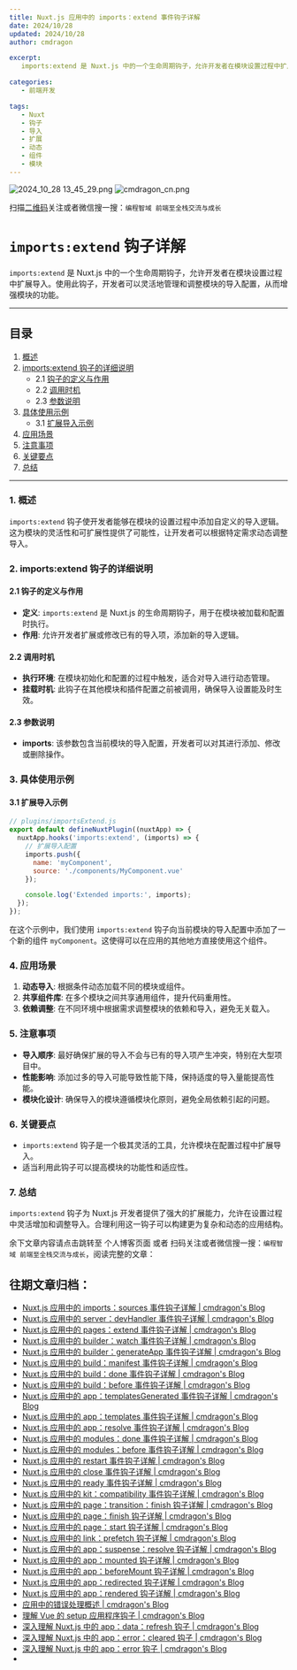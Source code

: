 ```yaml
---
title: Nuxt.js 应用中的 imports：extend 事件钩子详解
date: 2024/10/28
updated: 2024/10/28
author: cmdragon

excerpt:
   imports:extend 是 Nuxt.js 中的一个生命周期钩子，允许开发者在模块设置过程中扩展导入。使用此钩子，开发者可以灵活地管理和调整模块的导入配置，从而增强模块的功能。

categories:
   - 前端开发

tags:
   - Nuxt
   - 钩子
   - 导入
   - 扩展
   - 动态
   - 组件
   - 模块
---
```


<img src="https://static.amd794.com/blog/images/2024_10_28 13_45_29.png@blog" title="2024_10_28 13_45_29.png" alt="2024_10_28 13_45_29.png"/>

<img src="https://static.amd794.com/blog/images/cmdragon_cn.png" title="cmdragon_cn.png" alt="cmdragon_cn.png"/>


扫描[二维码](https://static.amd794.com/blog/images/cmdragon_cn.png)关注或者微信搜一搜：`编程智域 前端至全栈交流与成长`

# `imports:extend` 钩子详解

`imports:extend` 是 Nuxt.js 中的一个生命周期钩子，允许开发者在模块设置过程中扩展导入。使用此钩子，开发者可以灵活地管理和调整模块的导入配置，从而增强模块的功能。

---

## 目录

1. [概述](#1-概述)
2. [imports:extend 钩子的详细说明](#2-importsextend-钩子的详细说明)
   - 2.1 [钩子的定义与作用](#21-钩子的定义与作用)
   - 2.2 [调用时机](#22-调用时机)
   - 2.3 [参数说明](#23-参数说明)
3. [具体使用示例](#3-具体使用示例)
   - 3.1 [扩展导入示例](#31-扩展导入示例)
4. [应用场景](#4-应用场景)
5. [注意事项](#5-注意事项)
6. [关键要点](#6-关键要点)
7. [总结](#7-总结)

---

### 1. 概述

`imports:extend` 钩子使开发者能够在模块的设置过程中添加自定义的导入逻辑。这为模块的灵活性和可扩展性提供了可能性，让开发者可以根据特定需求动态调整导入。

### 2. imports:extend 钩子的详细说明

#### 2.1 钩子的定义与作用

- **定义**: `imports:extend` 是 Nuxt.js 的生命周期钩子，用于在模块被加载和配置时执行。
- **作用**: 允许开发者扩展或修改已有的导入项，添加新的导入逻辑。

#### 2.2 调用时机

- **执行环境**: 在模块初始化和配置的过程中触发，适合对导入进行动态管理。
- **挂载时机**: 此钩子在其他模块和插件配置之前被调用，确保导入设置能及时生效。

#### 2.3 参数说明

- **imports**: 该参数包含当前模块的导入配置，开发者可以对其进行添加、修改或删除操作。

### 3. 具体使用示例

#### 3.1 扩展导入示例

```javascript
// plugins/importsExtend.js
export default defineNuxtPlugin((nuxtApp) => {
  nuxtApp.hooks('imports:extend', (imports) => {
    // 扩展导入配置
    imports.push({
      name: 'myComponent',
      source: './components/MyComponent.vue'
    });

    console.log('Extended imports:', imports);
  });
});
```

在这个示例中，我们使用 `imports:extend` 钩子向当前模块的导入配置中添加了一个新的组件 `myComponent`。这使得可以在应用的其他地方直接使用这个组件。

### 4. 应用场景

1. **动态导入**: 根据条件动态加载不同的模块或组件。
2. **共享组件库**: 在多个模块之间共享通用组件，提升代码重用性。
3. **依赖调整**: 在不同环境中根据需求调整模块的依赖和导入，避免无关载入。

### 5. 注意事项

- **导入顺序**: 最好确保扩展的导入不会与已有的导入项产生冲突，特别在大型项目中。
- **性能影响**: 添加过多的导入可能导致性能下降，保持适度的导入量能提高性能。
- **模块化设计**: 确保导入的模块遵循模块化原则，避免全局依赖引起的问题。

### 6. 关键要点

- `imports:extend` 钩子是一个极其灵活的工具，允许模块在配置过程中扩展导入。
- 适当利用此钩子可以提高模块的功能性和适应性。

### 7. 总结

`imports:extend` 钩子为 Nuxt.js 开发者提供了强大的扩展能力，允许在设置过程中灵活增加和调整导入。合理利用这一钩子可以构建更为复杂和动态的应用结构。

余下文章内容请点击跳转至 个人博客页面 或者 扫码关注或者微信搜一搜：`编程智域 前端至全栈交流与成长`，阅读完整的文章：

## 往期文章归档：

- [Nuxt.js 应用中的 imports：sources 事件钩子详解 | cmdragon's Blog](https://blog.cmdragon.cn/posts/f4858dcadca1/)
- [Nuxt.js 应用中的 server：devHandler 事件钩子详解 | cmdragon's Blog](https://blog.cmdragon.cn/posts/801ed4ce0612/)
- [Nuxt.js 应用中的 pages：extend 事件钩子详解 | cmdragon's Blog](https://blog.cmdragon.cn/posts/83af28e7c789/)
- [Nuxt.js 应用中的 builder：watch 事件钩子详解 | cmdragon's Blog](https://blog.cmdragon.cn/posts/fa5b7db36d2d/)
- [Nuxt.js 应用中的 builder：generateApp 事件钩子详解 | cmdragon's Blog](https://blog.cmdragon.cn/posts/adc96aee3b3c/)
- [Nuxt.js 应用中的 build：manifest 事件钩子详解 | cmdragon's Blog](https://blog.cmdragon.cn/posts/523de9001247/)
- [Nuxt.js 应用中的 build：done 事件钩子详解 | cmdragon's Blog](https://blog.cmdragon.cn/posts/41dece9c782c/)
- [Nuxt.js 应用中的 build：before 事件钩子详解 | cmdragon's Blog](https://blog.cmdragon.cn/posts/eb2bd3bbfab8/)
- [Nuxt.js 应用中的 app：templatesGenerated 事件钩子详解 | cmdragon's Blog](https://blog.cmdragon.cn/posts/b76b5d553a8b/)
- [Nuxt.js 应用中的 app：templates 事件钩子详解 | cmdragon's Blog](https://blog.cmdragon.cn/posts/ace6c53275c4/)
- [Nuxt.js 应用中的 app：resolve 事件钩子详解 | cmdragon's Blog](https://blog.cmdragon.cn/posts/9ea12f07cc2a/)
- [Nuxt.js 应用中的 modules：done 事件钩子详解 | cmdragon's Blog](https://blog.cmdragon.cn/posts/397fbad66fab/)
- [Nuxt.js 应用中的 modules：before 事件钩子详解 | cmdragon's Blog](https://blog.cmdragon.cn/posts/5b5669bca701/)
- [Nuxt.js 应用中的 restart 事件钩子详解 | cmdragon's Blog](https://blog.cmdragon.cn/posts/25888bf37a0f/)
- [Nuxt.js 应用中的 close 事件钩子详解 | cmdragon's Blog](https://blog.cmdragon.cn/posts/ec1665a791a5/)
- [Nuxt.js 应用中的 ready 事件钩子详解 | cmdragon's Blog](https://blog.cmdragon.cn/posts/37d771762c8f/)
- [Nuxt.js 应用中的 kit：compatibility 事件钩子详解 | cmdragon's Blog](https://blog.cmdragon.cn/posts/52224e8e71ec/)
- [Nuxt.js 应用中的 page：transition：finish 钩子详解 | cmdragon's Blog](https://blog.cmdragon.cn/posts/80acaed2b809/)
- [Nuxt.js 应用中的 page：finish 钩子详解 | cmdragon's Blog](https://blog.cmdragon.cn/posts/2e422732f13a/)
- [Nuxt.js 应用中的 page：start 钩子详解 | cmdragon's Blog](https://blog.cmdragon.cn/posts/9876204f1a7b/)
- [Nuxt.js 应用中的 link：prefetch 钩子详解 | cmdragon's Blog](https://blog.cmdragon.cn/posts/3821d8f8b93e/)
- [Nuxt.js 应用中的 app：suspense：resolve 钩子详解 | cmdragon's Blog](https://blog.cmdragon.cn/posts/aca9f9d7692b/)
- [Nuxt.js 应用中的 app：mounted 钩子详解 | cmdragon's Blog](https://blog.cmdragon.cn/posts/a07f12bddf8c/)
- [Nuxt.js 应用中的 app：beforeMount 钩子详解 | cmdragon's Blog](https://blog.cmdragon.cn/posts/bbdca1e3d9a5/)
- [Nuxt.js 应用中的 app：redirected 钩子详解 | cmdragon's Blog](https://blog.cmdragon.cn/posts/c83b294c7a07/)
- [Nuxt.js 应用中的 app：rendered 钩子详解 | cmdragon's Blog](https://blog.cmdragon.cn/posts/26479872ffdc/)
- [应用中的错误处理概述 | cmdragon's Blog](https://blog.cmdragon.cn/posts/5c9b317a962a/)
- [理解 Vue 的 setup 应用程序钩子 | cmdragon's Blog](https://blog.cmdragon.cn/posts/405db1302a23/)
- [深入理解 Nuxt.js 中的 app：data：refresh 钩子 | cmdragon's Blog](https://blog.cmdragon.cn/posts/6f0c4f34bc45/)
- [深入理解 Nuxt.js 中的 app：error：cleared 钩子 | cmdragon's Blog](https://blog.cmdragon.cn/posts/732d62232fb8/)
- [深入理解 Nuxt.js 中的 app：error 钩子 | cmdragon's Blog](https://blog.cmdragon.cn/posts/cb83a085e7a4/)
-

